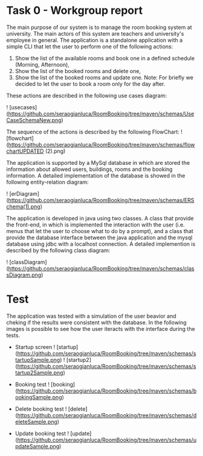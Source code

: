# Task 0 - Workgroup report

The main purpose of our system is to manage the room booking system at university. The main actors of this system are teachers and university's employee in general.
The application is a standalone application with a simple CLI that let the user to perform one of the following actions:
 1. Show the list of the available rooms and book one in a defined schedule (Morning, Afternoon),
 2. Show the list of the booked rooms and delete one,
 3. Show the list of the booked rooms and update one.
Note: For briefly we decided to let the user to book a room only for the day after.

These actions are described in the following use cases diagram:

! [usecases] (https://github.com/seraogianluca/RoomBooking/tree/maven/schemas/UseCaseSchemaNew.png)


The sequence of the actions is described by the following FlowChart:
! [flowchart] (https://github.com/seraogianluca/RoomBooking/tree/maven/schemas/flowchartUPDATED (2).png) 


The application is supported by a MySql database in which are stored the information about allowed users, buildings, rooms and the booking information. A detailed implementation of the database is showed in the following entity-relation diagram:

! [erDiagram] (https://github.com/seraogianluca/RoomBooking/tree/maven/schemas/ERSchema(1).png)

The application is developed in java using two classes. A class that provide the front-end, in which is implemented the interaction with the user (i.e. menus that let the user to choose what to do by a prompt), and a class that provide the database interface between the java application and the mysql database using jdbc with a localhost connection. A detailed implemention is described by the following class diagram:

! [classDiagram] (https://github.com/seraogianluca/RoomBooking/tree/maven/schemas/classDiagram.png)


# Test
The application was tested with a simulation of the user beavior and cheking if the results were consistent with the database.
In the following images is possible to see how the user iteracts with the interface during the tests.

- Startup screen
! [startup] (https://github.com/seraogianluca/RoomBooking/tree/maven/schemas/startupSample.png)
! [startup2] (https://github.com/seraogianluca/RoomBooking/tree/maven/schemas/startup2Sample.png)

- Booking test
! [booking] (https://github.com/seraogianluca/RoomBooking/tree/maven/schemas/bookingSample.png)

- Delete booking test
! [delete] (https://github.com/seraogianluca/RoomBooking/tree/maven/schemas/deleteSample.png)

- Update booking test
! [update] (https://github.com/seraogianluca/RoomBooking/tree/maven/schemas/updateSample.png)
